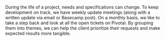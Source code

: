 During the life of a project, needs and specifications can change. To keep
development on track, we have weekly update meetings (along with a written update
via email or Basecamp post). On a monthly basis, we like to take a step back and
look at all the open tickets on Pivotal. By grouping them into themes, we can
help the client prioritize their requests and make expected results more tangible.
